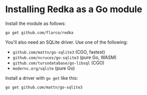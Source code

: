 # Installing Redka as a Go module

Install the module as follows:

```shell
go get github.com/flarco/redka
```

You'll also need an SQLite driver. Use one of the following:

-   `github.com/mattn/go-sqlite3` (CGO, fastest)
-   `github.com/ncruces/go-sqlite3` (pure Go, WASM)
-   `github.com/tursodatabase/go-libsql` (CGO)
-   `modernc.org/sqlite` (pure Go)

Install a driver with `go get` like this:

```shell
go get github.com/mattn/go-sqlite3
```
